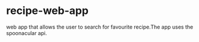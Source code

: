 # recipe-web-app
web app that allows the user to search for favourite recipe.The app uses the spoonacular api.
